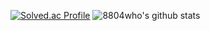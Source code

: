 [![Solved.ac Profile](http://mazassumnida.wtf/api/v2/generate_badge?boj=8804who)](https://solved.ac/8804who/)
![8804who's github stats](https://github-readme-stats.vercel.app/api?username=아이디&show_icons=true)
